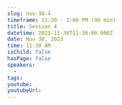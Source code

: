 ```yaml
---
slug: nov-30-4
timeframe: 11:30 - 1:00 PM (90 min)
title: Session 4
datetime: 2023-11-30T11:30:00.000Z
date: Nov 30, 2023
time: 11:30 AM
isChild: false
hasPage: false
speakers:
  -
tags:
youtube:
youtubeUrl:
---
```


